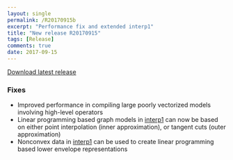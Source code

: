 ```yaml
---
layout: single
permalink: /R20170915b
excerpt: "Performance fix and extended interp1"
title: "New release R20170915"
tags: [Release]
comments: true
date: 2017-09-15
---
```



[Download latest release](/download)

### Fixes

* Improved performance in compiling large poorly vectorized models involving high-level operators
* Linear programming based graph models in [interp1](/command/interp1) can now be based on either point interpolation (inner approximation), or tangent cuts (outer approximation)
* Nonconvex data in [interp1](/command/interp1) can be used to create linear programming based lower envelope representations







